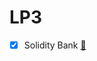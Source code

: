 # LP3

- [X] Solidity Bank [🏦](https://gist.githubusercontent.com/hkrobotics/001dde293b27a8cba4a09e7996bba63e/raw/880bd33565744e0ce34c799e302bb4fe247f531f/bank.sol)
